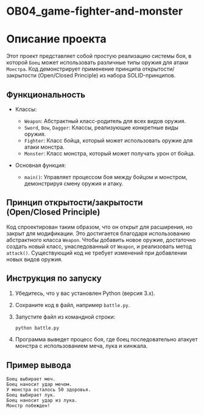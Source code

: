 # OB04_game-fighter-and-monster


# Описание проекта

Этот проект представляет собой простую реализацию системы боя, в которой `Боец` может использовать различные типы оружия для атаки `Монстра`. Код демонстрирует применение принципа открытости/закрытости (Open/Closed Principle) из набора SOLID-принципов.

## Функциональность

- Классы:
  - `Weapon`: Абстрактный класс-родитель для всех видов оружия.
  - `Sword`, `Bow`, `Dagger`: Классы, реализующие конкретные виды оружия.
  - `Fighter`: Класс бойца, который может использовать оружие для атаки монстра.
  - `Monster`: Класс монстра, который может получать урон от бойца.

- Основная функция:
  - `main()`: Управляет процессом боя между бойцом и монстром, демонстрируя смену оружия и атаку.

## Принцип открытости/закрытости (Open/Closed Principle)

Код спроектирован таким образом, что он открыт для расширения, но закрыт для модификации. Это достигается благодаря использованию абстрактного класса `Weapon`. Чтобы добавить новое оружие, достаточно создать новый класс, унаследованный от `Weapon`, и реализовать метод `attack()`. Существующий код не требует изменений при добавлении новых видов оружия.

## Инструкция по запуску

1. Убедитесь, что у вас установлен Python (версия 3.x).
2. Сохраните код в файл, например `battle.py`.
3. Запустите файл из командной строки:

    ```bash
    python battle.py
    ```

4. Программа выведет процесс боя, где боец последовательно атакует монстра с использованием меча, лука и кинжала.

## Пример вывода

```
Боец выбирает меч.
Боец наносит удар мечом.
У монстра осталось 50 здоровья.
Боец выбирает лук.
Боец наносит удар из лука.
Монстр побежден!

